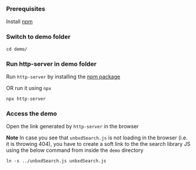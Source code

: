 ### Prerequisites

Install [npm](https://www.npmjs.com/get-npm)

### Switch to demo folder

```
cd demo/
```

### Run http-server in demo folder

Run `http-server` by installing  the [npm package](https://www.npmjs.com/package/http-server)

OR run it using `npx`

```
npx http-server
```

### Access the demo

Open the link generated by `http-server` in the browser


**Note**
In case you see that `unbxdSearch.js` is not loading in the browser (i.e. it is throwing 404), you have to create a soft link to the the search library JS using the below command from inside the `demo` directory


```
ln -s ../unbxdSearch.js unbxdSearch.js 
```